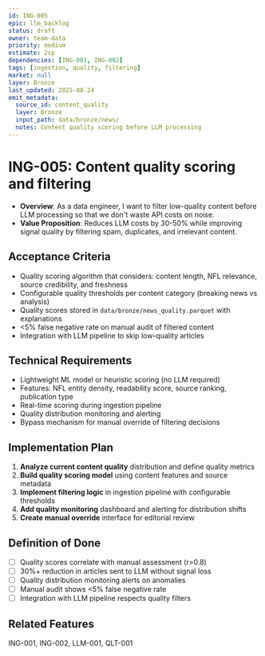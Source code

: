 ```yaml
---
id: ING-005
epic: llm_backlog
status: draft
owner: team-data
priority: medium
estimate: 2sp
dependencies: [ING-001, ING-002]
tags: [ingestion, quality, filtering]
market: null
layer: Bronze
last_updated: 2025-08-24
emit_metadata:
  source_id: content_quality
  layer: Bronze
  input_path: data/bronze/news/
  notes: Content quality scoring before LLM processing
---
```


# ING-005: Content quality scoring and filtering

- **Overview**: As a data engineer, I want to filter low-quality content before LLM processing so that we don't waste API costs on noise.
- **Value Proposition**: Reduces LLM costs by 30-50% while improving signal quality by filtering spam, duplicates, and irrelevant content.

## Acceptance Criteria
- Quality scoring algorithm that considers: content length, NFL relevance, source credibility, and freshness
- Configurable quality thresholds per content category (breaking news vs analysis)
- Quality scores stored in `data/bronze/news_quality.parquet` with explanations
- <5% false negative rate on manual audit of filtered content
- Integration with LLM pipeline to skip low-quality articles

## Technical Requirements
- Lightweight ML model or heuristic scoring (no LLM required)
- Features: NFL entity density, readability score, source ranking, publication type
- Real-time scoring during ingestion pipeline
- Quality distribution monitoring and alerting
- Bypass mechanism for manual override of filtering decisions

## Implementation Plan
1. **Analyze current content quality** distribution and define quality metrics
2. **Build quality scoring model** using content features and source metadata
3. **Implement filtering logic** in ingestion pipeline with configurable thresholds
4. **Add quality monitoring** dashboard and alerting for distribution shifts
5. **Create manual override** interface for editorial review

## Definition of Done
- [ ] Quality scores correlate with manual assessment (r>0.8)
- [ ] 30%+ reduction in articles sent to LLM without signal loss
- [ ] Quality distribution monitoring alerts on anomalies
- [ ] Manual audit shows <5% false negative rate
- [ ] Integration with LLM pipeline respects quality filters

## Related Features
ING-001, ING-002, LLM-001, QLT-001
